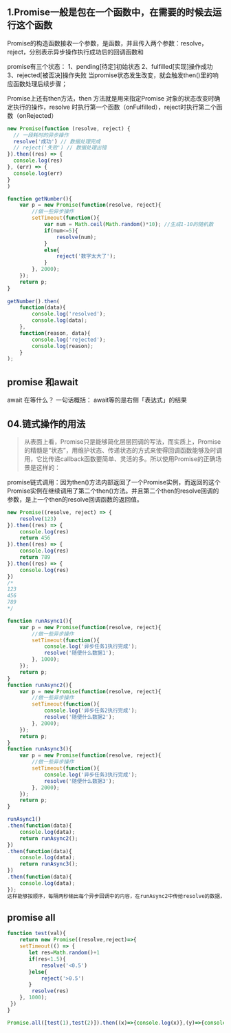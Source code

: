 ## 1.Promise一般是包在一个函数中，在需要的时候去运行这个函数
Promise的构造函数接收一个参数，是函数，并且传入两个参数：resolve，reject，分别表示异步操作执行成功后的回调函数和

promise有三个状态：
1、pending[待定]初始状态
2、fulfilled[实现]操作成功
3、rejected[被否决]操作失败
当promise状态发生改变，就会触发then()里的响应函数处理后续步骤；

Promise上还有then方法，then 方法就是用来指定Promise 对象的状态改变时确定执行的操作，resolve 时执行第一个函数（onFulfilled），reject时执行第二个函数（onRejected）

```javaScript
new Promise(function (resolve, reject) {
  // 一段耗时的异步操作
  resolve('成功') // 数据处理完成
  // reject('失败') // 数据处理出错
}).then((res) => {
  console.log(res)
}, (err) => {
  console.log(err)
}
)
```

```js
function getNumber(){
    var p = new Promise(function(resolve, reject){
        //做一些异步操作
        setTimeout(function(){
            var num = Math.ceil(Math.random()*10); //生成1-10的随机数
            if(num<=5){
                resolve(num);
            }
            else{
                reject('数字太大了');
            }
        }, 2000);
    });
    return p;            
}
 
getNumber().then(
    function(data){
        console.log('resolved');
        console.log(data);
    }, 
    function(reason, data){
        console.log('rejected');
        console.log(reason);
    }
);
```

## promise 和await
await 在等什么？
一句话概括： await等的是右侧「表达式」的结果


## 04.链式操作的用法
> 从表面上看，Promise只是能够简化层层回调的写法，而实质上，Promise的精髓是“状态”，用维护状态、传递状态的方式来使得回调函数能够及时调用，它比传递callback函数要简单、灵活的多。所以使用Promise的正确场景是这样的：

promise链式调用：因为then()方法内部返回了一个Promise实例，而返回的这个Promise实例在继续调用了第二个then()方法。并且第二个then的resolve回调的参数，是上一个then的resolve回调函数的返回值。
```js
new Promise((resolve, reject) => {
    resolve(123)
}).then((res) => {
    console.log(res)
    return 456
}).then((res) => {
    console.log(res)
    return 789
}).then((res) => {
    console.log(res)
})
/*
123
456
789
*/
```

```js
function runAsync1(){
    var p = new Promise(function(resolve, reject){
        //做一些异步操作
        setTimeout(function(){
            console.log('异步任务1执行完成');
            resolve('随便什么数据1');
        }, 1000);
    });
    return p;            
}
function runAsync2(){
    var p = new Promise(function(resolve, reject){
        //做一些异步操作
        setTimeout(function(){
            console.log('异步任务2执行完成');
            resolve('随便什么数据2');
        }, 2000);
    });
    return p;            
}
function runAsync3(){
    var p = new Promise(function(resolve, reject){
        //做一些异步操作
        setTimeout(function(){
            console.log('异步任务3执行完成');
            resolve('随便什么数据3');
        }, 2000);
    });
    return p;            
}

runAsync1()
.then(function(data){
    console.log(data);
    return runAsync2();
})
.then(function(data){
    console.log(data);
    return runAsync3();
})
.then(function(data){
    console.log(data);
});
这样能够按顺序，每隔两秒输出每个异步回调中的内容，在runAsync2中传给resolve的数据，能在接下来的then方法中拿到.
```

## promise all
```javaScript
function test(val){
	return new Promise((resolve,reject)=>{
    setTimeout(() => {
	   let res=Math.random()+1
	   if(res<1.5){
	       resolve('<0.5')
	   }else{
	       reject('>0.5')
	   }
      	resolve(res)
    }, 1000);
 })
}

Promise.all([test(1),test(2)]).then((x)=>{console.log(x)},(y)=>{console.log(y)})
```
